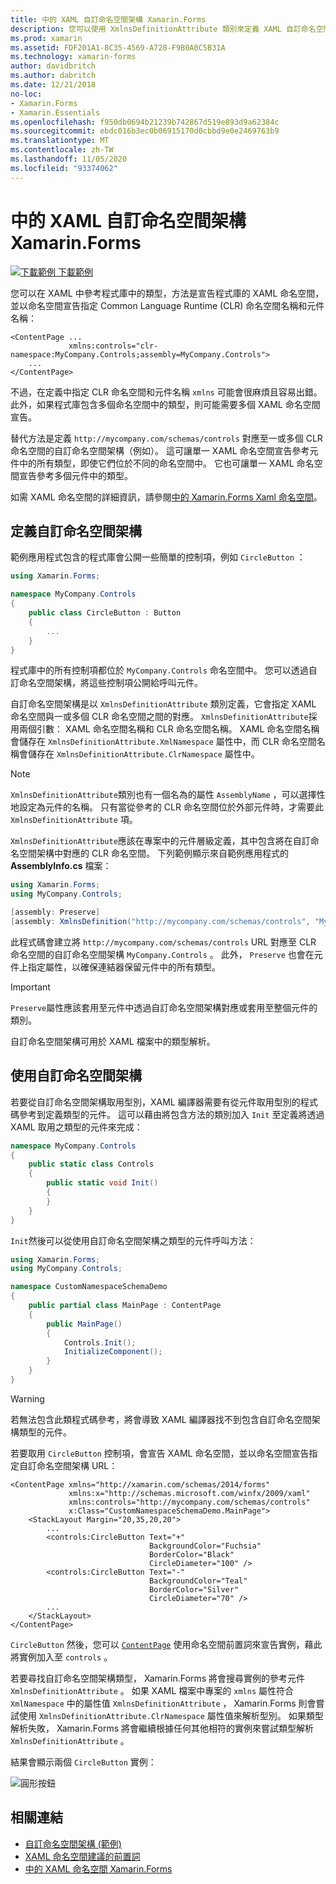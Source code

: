 ```yaml
---
title: 中的 XAML 自訂命名空間架構 Xamarin.Forms
description: 您可以使用 XmlnsDefinitionAttribute 類別來定義 XAML 自訂命名空間架構，以指定自訂 URL 和一或多個 CLR 命名空間之間的對應。 然後，您可以在 XAML 命名空間宣告中使用自訂命名空間架構。
ms.prod: xamarin
ms.assetid: FDF201A1-8C35-4569-A728-F9B0A0C5B31A
ms.technology: xamarin-forms
author: davidbritch
ms.author: dabritch
ms.date: 12/21/2018
no-loc:
- Xamarin.Forms
- Xamarin.Essentials
ms.openlocfilehash: f950db0694b21239b742867d519e893d9a62384c
ms.sourcegitcommit: ebdc016b3ec0b06915170d0cbbd9e0e2469763b9
ms.translationtype: MT
ms.contentlocale: zh-TW
ms.lasthandoff: 11/05/2020
ms.locfileid: "93374062"
---
```

# <a name="xaml-custom-namespace-schemas-in-xamarinforms"></a>中的 XAML 自訂命名空間架構 Xamarin.Forms

[![下載範例](~/media/shared/download.png) 下載範例](/samples/xamarin/xamarin-forms-samples/xaml-customnamespaceschemas)

您可以在 XAML 中參考程式庫中的類型，方法是宣告程式庫的 XAML 命名空間，並以命名空間宣告指定 Common Language Runtime (CLR) 命名空間名稱和元件名稱：

```xaml
<ContentPage ...
             xmlns:controls="clr-namespace:MyCompany.Controls;assembly=MyCompany.Controls">
    ...
</ContentPage>
```

不過，在定義中指定 CLR 命名空間和元件名稱 `xmlns` 可能會很麻煩且容易出錯。 此外，如果程式庫包含多個命名空間中的類型，則可能需要多個 XAML 命名空間宣告。

替代方法是定義 `http://mycompany.com/schemas/controls` 對應至一或多個 CLR 命名空間的自訂命名空間架構（例如）。 這可讓單一 XAML 命名空間宣告參考元件中的所有類型，即使它們位於不同的命名空間中。 它也可讓單一 XAML 命名空間宣告參考多個元件中的類型。

如需 XAML 命名空間的詳細資訊，請參閱[中的 Xamarin.Forms Xaml 命名空間](namespaces.md)。

## <a name="defining-a-custom-namespace-schema"></a>定義自訂命名空間架構

範例應用程式包含的程式庫會公開一些簡單的控制項，例如 `CircleButton` ：

```csharp
using Xamarin.Forms;

namespace MyCompany.Controls
{
    public class CircleButton : Button
    {
        ...
    }
}
```

程式庫中的所有控制項都位於 `MyCompany.Controls` 命名空間中。 您可以透過自訂命名空間架構，將這些控制項公開給呼叫元件。

自訂命名空間架構是以 `XmlnsDefinitionAttribute` 類別定義，它會指定 XAML 命名空間與一或多個 CLR 命名空間之間的對應。 `XmlnsDefinitionAttribute`採用兩個引數： XAML 命名空間名稱和 CLR 命名空間名稱。 XAML 命名空間名稱會儲存在 `XmlnsDefinitionAttribute.XmlNamespace` 屬性中，而 CLR 命名空間名稱會儲存在 `XmlnsDefinitionAttribute.ClrNamespace` 屬性中。

> [!NOTE]
> `XmlnsDefinitionAttribute`類別也有一個名為的屬性 `AssemblyName` ，可以選擇性地設定為元件的名稱。 只有當從參考的 CLR 命名空間位於外部元件時，才需要此 `XmlnsDefinitionAttribute` 項。

`XmlnsDefinitionAttribute`應該在專案中的元件層級定義，其中包含將在自訂命名空間架構中對應的 CLR 命名空間。 下列範例顯示來自範例應用程式的 **AssemblyInfo.cs** 檔案：

```csharp
using Xamarin.Forms;
using MyCompany.Controls;

[assembly: Preserve]
[assembly: XmlnsDefinition("http://mycompany.com/schemas/controls", "MyCompany.Controls")]
```

此程式碼會建立將 `http://mycompany.com/schemas/controls` URL 對應至 CLR 命名空間的自訂命名空間架構 `MyCompany.Controls` 。 此外， `Preserve` 也會在元件上指定屬性，以確保連結器保留元件中的所有類型。

> [!IMPORTANT]
> `Preserve`屬性應該套用至元件中透過自訂命名空間架構對應或套用至整個元件的類別。

自訂命名空間架構可用於 XAML 檔案中的類型解析。

## <a name="consuming-a-custom-namespace-schema"></a>使用自訂命名空間架構

若要從自訂命名空間架構取用型別，XAML 編譯器需要有從元件取用型別的程式碼參考到定義類型的元件。 這可以藉由將包含方法的類別加入 `Init` 至定義將透過 XAML 取用之類型的元件來完成：

```csharp
namespace MyCompany.Controls
{
    public static class Controls
    {
        public static void Init()
        {
        }
    }
}
```

`Init`然後可以從使用自訂命名空間架構之類型的元件呼叫方法：

```csharp
using Xamarin.Forms;
using MyCompany.Controls;

namespace CustomNamespaceSchemaDemo
{
    public partial class MainPage : ContentPage
    {
        public MainPage()
        {
            Controls.Init();
            InitializeComponent();
        }
    }
}
```

> [!WARNING]
> 若無法包含此類程式碼參考，將會導致 XAML 編譯器找不到包含自訂命名空間架構類型的元件。

若要取用 `CircleButton` 控制項，會宣告 XAML 命名空間，並以命名空間宣告指定自訂命名空間架構 URL：

```xaml
<ContentPage xmlns="http://xamarin.com/schemas/2014/forms"
             xmlns:x="http://schemas.microsoft.com/winfx/2009/xaml"
             xmlns:controls="http://mycompany.com/schemas/controls"
             x:Class="CustomNamespaceSchemaDemo.MainPage">
    <StackLayout Margin="20,35,20,20">
        ...
        <controls:CircleButton Text="+"
                               BackgroundColor="Fuchsia"
                               BorderColor="Black"
                               CircleDiameter="100" />
        <controls:CircleButton Text="-"
                               BackgroundColor="Teal"
                               BorderColor="Silver"
                               CircleDiameter="70" />
        ...
    </StackLayout>
</ContentPage>
```

`CircleButton` 然後，您可以 [`ContentPage`](xref:Xamarin.Forms.ContentPage) 使用命名空間前置詞來宣告實例，藉此將實例加入至 `controls` 。

若要尋找自訂命名空間架構類型， Xamarin.Forms 將會搜尋實例的參考元件 `XmlnsDefinitionAttribute` 。 如果 XAML 檔案中專案的 `xmlns` 屬性符合 `XmlNamespace` 中的屬性值 `XmlnsDefinitionAttribute` ， Xamarin.Forms 則會嘗試使用 `XmlnsDefinitionAttribute.ClrNamespace` 屬性值來解析型別。 如果類型解析失敗， Xamarin.Forms 將會繼續根據任何其他相符的實例來嘗試類型解析 `XmlnsDefinitionAttribute` 。

結果會顯示兩個 `CircleButton` 實例：

![圓形按鈕](custom-namespace-schemas-images/circle-buttons.png "圓形按鈕")

## <a name="related-links"></a>相關連結

- [自訂命名空間架構 (範例) ](/samples/xamarin/xamarin-forms-samples/xaml-customnamespaceschemas)
- [XAML 命名空間建議的前置詞](custom-prefix.md)
- [中的 XAML 命名空間 Xamarin.Forms](namespaces.md)